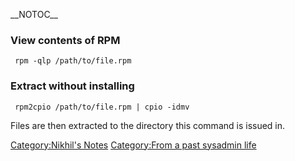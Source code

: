 \_\_NOTOC\_\_

### View contents of RPM

` rpm -qlp /path/to/file.rpm`

### Extract without installing

` rpm2cpio /path/to/file.rpm | cpio -idmv`

Files are then extracted to the directory this command is issued in.

[Category:Nikhil's Notes](Category:Nikhil's_Notes "wikilink")
[Category:From a past sysadmin
life](Category:From_a_past_sysadmin_life "wikilink")
